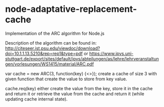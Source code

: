 # node-adaptative-replacement-cache
Implementation of the ARC algorithm for Node.js

Description of the algorithm can be found in:
http://citeseer.ist.psu.edu/viewdoc/download?doi=10.1.1.13.5210&rep=rep1&type=pdf
or
https://www.ipvs.uni-stuttgart.de/export/sites/default/ipvs/abteilungen/as/lehre/lehrveranstaltungen/vorlesungen/WS1415/material/ARC.pdf

var cache = new ARC(3, function(key) {<<build response>>});
create a cache of size 3 with given function that create the value to store from key value.

cache.req(key) either create the value from the key, store it in the cache and return it or retrieve the value from the cache and return it (while updating cache internal state).